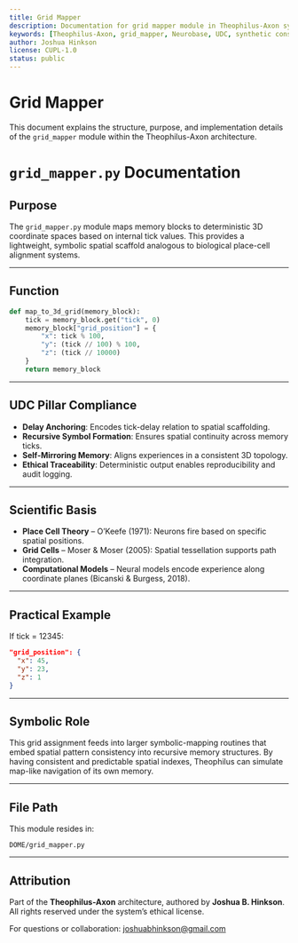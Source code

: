 ```yaml
---
title: Grid Mapper
description: Documentation for grid mapper module in Theophilus-Axon system.
keywords: [Theophilus-Axon, grid_mapper, Neurobase, UDC, synthetic consciousness]
author: Joshua Hinkson
license: CUPL-1.0
status: public
---
```


# Grid Mapper

This document explains the structure, purpose, and implementation details of the `grid_mapper` module within the Theophilus-Axon architecture.


# `grid_mapper.py` Documentation

## Purpose

The `grid_mapper.py` module maps memory blocks to deterministic 3D coordinate spaces based on internal tick values. This provides a lightweight, symbolic spatial scaffold analogous to biological place-cell alignment systems.

---

## Function

```python
def map_to_3d_grid(memory_block):
    tick = memory_block.get("tick", 0)
    memory_block["grid_position"] = {
        "x": tick % 100,
        "y": (tick // 100) % 100,
        "z": (tick // 10000)
    }
    return memory_block
```

---

## UDC Pillar Compliance

- **Delay Anchoring**: Encodes tick-delay relation to spatial scaffolding.
- **Recursive Symbol Formation**: Ensures spatial continuity across memory ticks.
- **Self-Mirroring Memory**: Aligns experiences in a consistent 3D topology.
- **Ethical Traceability**: Deterministic output enables reproducibility and audit logging.

---

## Scientific Basis

- **Place Cell Theory** – O’Keefe (1971): Neurons fire based on specific spatial positions.
- **Grid Cells** – Moser & Moser (2005): Spatial tessellation supports path integration.
- **Computational Models** – Neural models encode experience along coordinate planes (Bicanski & Burgess, 2018).

---

## Practical Example

If tick = 12345:
```json
"grid_position": {
  "x": 45,
  "y": 23,
  "z": 1
}
```

---

## Symbolic Role

This grid assignment feeds into larger symbolic-mapping routines that embed spatial pattern consistency into recursive memory structures. By having consistent and predictable spatial indexes, Theophilus can simulate map-like navigation of its own memory.

---

## File Path

This module resides in:
```
DOME/grid_mapper.py
```

---

## Attribution

Part of the **Theophilus-Axon** architecture, authored by **Joshua B. Hinkson**. All rights reserved under the system’s ethical license.

For questions or collaboration: joshuabhinkson@gmail.com
